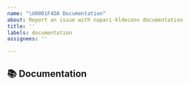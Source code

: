 ```yaml
---
name: "\U0001F4DA Documentation"
about: Report an issue with napari-kldeconv documentation
title: ''
labels: documentation
assignees: ''

---
```


## 📚 Documentation
<!-- A clear and concise description of the documentation that needs to be created/updated -->
